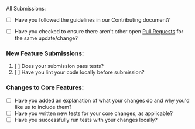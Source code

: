 All Submissions:

* [ ] Have you followed the guidelines in our Contributing document?
* [ ] Have you checked to ensure there aren't other open [Pull Requests](../../../pulls) for the same update/change?


### New Feature Submissions:

1. [ ] Does your submission pass tests?
2. [ ] Have you lint your code locally before submission?

### Changes to Core Features:

* [ ] Have you added an explanation of what your changes do and why you'd like us to include them?
* [ ] Have you written new tests for your core changes, as applicable?
* [ ] Have you successfully run tests with your changes locally?
